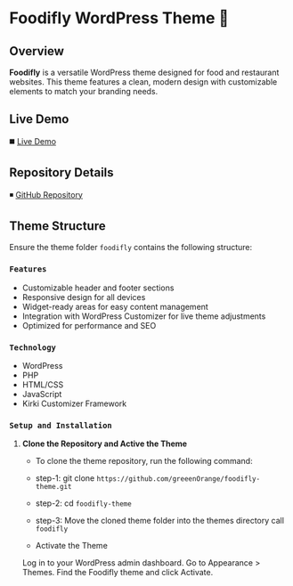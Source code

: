 # Foodifly WordPress Theme 🌟

## Overview
**Foodifly** is a versatile WordPress theme designed for food and restaurant websites. This theme features a clean, modern design with customizable elements to match your branding needs.

## Live Demo
:black_medium_square: [Live Demo](http://localhost/foodifly/)

## Repository Details
:black_medium_small_square: [GitHub Repository](https://github.com/greeenOrange/foodifly-theme.git)

## Theme Structure
Ensure the theme folder `foodifly` contains the following structure:

### `Features`

* Customizable header and footer sections
* Responsive design for all devices
* Widget-ready areas for easy content management
* Integration with WordPress Customizer for live theme adjustments
* Optimized for performance and SEO

### `Technology`

* WordPress
* PHP
* HTML/CSS
* JavaScript
* Kirki Customizer Framework

### `Setup and Installation`

1. **Clone the Repository and Active the Theme**

   * To clone the theme repository, run the following command:

   * step-1: git clone `https://github.com/greeenOrange/foodifly-theme.git`
   * step-2: cd `foodifly-theme`
   * step-3: Move the cloned theme folder into the themes directory call `foodifly`
   * Activate the Theme

    Log in to your WordPress admin dashboard.
    Go to Appearance > Themes.
    Find the Foodifly theme and click Activate.

